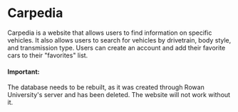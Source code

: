 # Carpedia

Carpedia is a website that allows users to find information on specific vehicles. It also allows users to search for vehicles by drivetrain, body style, and transmission type. Users can create an account and add their favorite cars to their "favorites" list.

#### Important:
The database needs to be rebuilt, as it was created through Rowan University's server and has been deleted. The website will not work without it.
